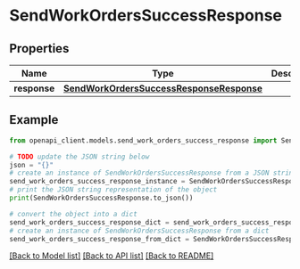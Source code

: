 # SendWorkOrdersSuccessResponse


## Properties

Name | Type | Description | Notes
------------ | ------------- | ------------- | -------------
**response** | [**SendWorkOrdersSuccessResponseResponse**](SendWorkOrdersSuccessResponseResponse.md) |  | 

## Example

```python
from openapi_client.models.send_work_orders_success_response import SendWorkOrdersSuccessResponse

# TODO update the JSON string below
json = "{}"
# create an instance of SendWorkOrdersSuccessResponse from a JSON string
send_work_orders_success_response_instance = SendWorkOrdersSuccessResponse.from_json(json)
# print the JSON string representation of the object
print(SendWorkOrdersSuccessResponse.to_json())

# convert the object into a dict
send_work_orders_success_response_dict = send_work_orders_success_response_instance.to_dict()
# create an instance of SendWorkOrdersSuccessResponse from a dict
send_work_orders_success_response_from_dict = SendWorkOrdersSuccessResponse.from_dict(send_work_orders_success_response_dict)
```
[[Back to Model list]](../README.md#documentation-for-models) [[Back to API list]](../README.md#documentation-for-api-endpoints) [[Back to README]](../README.md)


